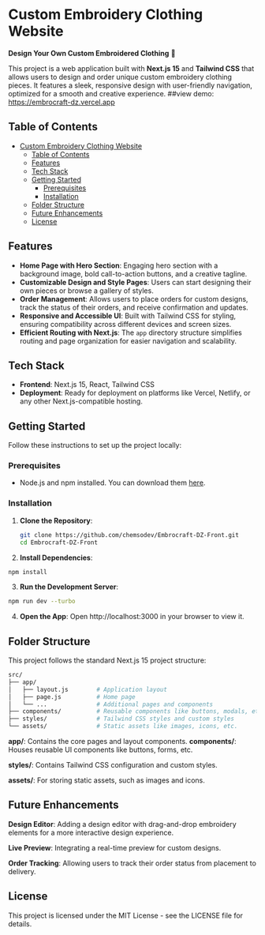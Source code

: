 # Custom Embroidery Clothing Website

**Design Your Own Custom Embroidered Clothing** 🌟

This project is a web application built with **Next.js 15** and **Tailwind CSS** that allows users to design and order unique custom embroidery clothing pieces. It features a sleek, responsive design with user-friendly navigation, optimized for a smooth and creative experience.
##view demo: https://embrocraft-dz.vercel.app
## Table of Contents

- [Custom Embroidery Clothing Website](#custom-embroidery-clothing-website)
  - [Table of Contents](#table-of-contents)
  - [Features](#features)
  - [Tech Stack](#tech-stack)
  - [Getting Started](#getting-started)
    - [Prerequisites](#prerequisites)
    - [Installation](#installation)
  - [Folder Structure](#folder-structure)
  - [Future Enhancements](#future-enhancements)
  - [License](#license)

## Features

- **Home Page with Hero Section**: Engaging hero section with a background image, bold call-to-action buttons, and a creative tagline.
- **Customizable Design and Style Pages**: Users can start designing their own pieces or browse a gallery of styles.
- **Order Management**: Allows users to place orders for custom designs, track the status of their orders, and receive confirmation and updates.
- **Responsive and Accessible UI**: Built with Tailwind CSS for styling, ensuring compatibility across different devices and screen sizes.
- **Efficient Routing with Next.js**: The `app` directory structure simplifies routing and page organization for easier navigation and scalability.

## Tech Stack

- **Frontend**: Next.js 15, React, Tailwind CSS
- **Deployment**: Ready for deployment on platforms like Vercel, Netlify, or any other Next.js-compatible hosting.

## Getting Started

Follow these instructions to set up the project locally:

### Prerequisites

- Node.js and npm installed. You can download them [here](https://nodejs.org/).

### Installation

1. **Clone the Repository**:
   ```bash
   git clone https://github.com/chemsodev/Embrocraft-DZ-Front.git
   cd Embrocraft-DZ-Front
   ```
2. **Install Dependencies**:
```bash
npm install
```
3. **Run the Development Server**:
```bash
npm run dev --turbo
```
4. **Open the App**: Open http://localhost:3000 in your browser to view it.

## Folder Structure
This project follows the standard Next.js 15 project structure:

```bash
src/
├── app/
│   ├── layout.js        # Application layout
│   ├── page.js          # Home page
│   └── ...              # Additional pages and components
├── components/          # Reusable components like buttons, modals, etc.
├── styles/              # Tailwind CSS styles and custom styles
└── assets/              # Static assets like images, icons, etc.
 ```
**app/**: Contains the core pages and layout components.
**components/**: Houses reusable UI components like buttons, forms, etc.

**styles/**: Contains Tailwind CSS configuration and custom styles.

**assets/**: For storing static assets, such as images and icons.

## Future Enhancements
**Design Editor**: Adding a design editor with drag-and-drop embroidery elements for a more interactive design experience.

**Live Preview**: Integrating a real-time preview for custom designs.

**Order Tracking**: Allowing users to track their order status from placement to delivery.

## License
This project is licensed under the MIT License - see the LICENSE file for details.
